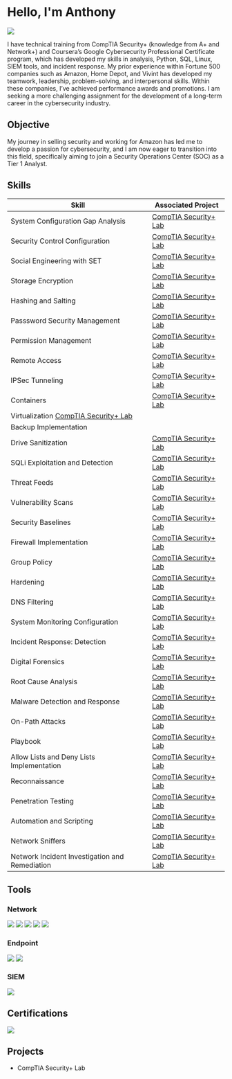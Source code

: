 # Hello, I'm Anthony
<a href="https://linkedin.com/in/anthonyavalera"><img src="https://img.shields.io/badge/-LinkedIn-0072b1?&style=for-the-badge&logo=linkedin&logoColor=white" /></a>

I have technical training from CompTIA Security+ (knowledge from A+ and Network+) and Coursera’s Google Cybersecurity Professional Certificate program, which has developed my skills in analysis, Python, SQL, Linux, SIEM tools, and incident response. My prior experience within Fortune 500 companies such as Amazon, Home Depot, and Vivint has developed my teamwork, leadership, problem-solving, and interpersonal skills. Within these companies, I’ve achieved performance awards and promotions. I am seeking a more challenging assignment for the development of a long-term career in the cybersecurity industry.

## Objective

My journey in selling security and working for Amazon has led me to develop a passion for cybersecurity, and I am now eager to transition into this field, specifically aiming to join a Security Operations Center (SOC) as a Tier 1 Analyst.

## Skills

| Skill                                         | Associated Project         |
|-----------------------------------------------|----------------------------|
| System Configuration Gap Analysis         | <a href="https://google.com">CompTIA Security+ Lab</a>|
| Security Control Configuration      | <a href="https://google.com">CompTIA Security+ Lab</a>|
| Social Engineering with SET                  | <a href="https://google.com">CompTIA Security+ Lab</a>|
| Storage Encryption | <a href="https://google.com">CompTIA Security+ Lab</a>|
| Hashing and Salting | <a href="https://google.com">CompTIA Security+ Lab</a>|
| Passsword Security Management | <a href="https://google.com">CompTIA Security+ Lab</a>|
| Permission Management | <a href="https://google.com">CompTIA Security+ Lab</a>|
| Remote Access | <a href="https://google.com">CompTIA Security+ Lab</a>|
| IPSec Tunneling | <a href="https://google.com">CompTIA Security+ Lab</a>|
| Containers | <a href="https://google.com">CompTIA Security+ Lab</a>|
| Virtualization <a href="https://google.com">CompTIA Security+ Lab</a>|
| Backup Implementation |
| Drive Sanitization | <a href="https://google.com">CompTIA Security+ Lab</a>|
| SQLi Exploitation and Detection | <a href="https://google.com">CompTIA Security+ Lab</a>|
| Threat Feeds | <a href="https://google.com">CompTIA Security+ Lab</a>|
| Vulnerability Scans | <a href="https://google.com">CompTIA Security+ Lab</a>|
| Security Baselines | <a href="https://google.com">CompTIA Security+ Lab</a>|
| Firewall Implementation | <a href="https://google.com">CompTIA Security+ Lab</a>|
| Group Policy | <a href="https://google.com">CompTIA Security+ Lab</a>|
| Hardening | <a href="https://google.com">CompTIA Security+ Lab</a>|
| DNS Filtering | <a href="https://google.com">CompTIA Security+ Lab</a>|
| System Monitoring Configuration | <a href="https://google.com">CompTIA Security+ Lab</a>|
| Incident Response: Detection | <a href="https://google.com">CompTIA Security+ Lab</a>|
| Digital Forensics | <a href="https://google.com">CompTIA Security+ Lab</a>|
| Root Cause Analysis | <a href="https://google.com">CompTIA Security+ Lab</a>|
| Malware Detection and Response | <a href="https://google.com">CompTIA Security+ Lab</a>|
| On-Path Attacks | <a href="https://google.com">CompTIA Security+ Lab</a>|
| Playbook | <a href="https://google.com">CompTIA Security+ Lab</a>|
| Allow Lists and Deny Lists Implementation | <a href="https://google.com">CompTIA Security+ Lab</a>|
| Reconnaissance | <a href="https://google.com">CompTIA Security+ Lab</a>|
| Penetration Testing | <a href="https://google.com">CompTIA Security+ Lab</a>|
| Automation and Scripting | <a href="https://google.com">CompTIA Security+ Lab</a>|
| Network Sniffers | <a href="https://google.com">CompTIA Security+ Lab</a>|
| Network Incident Investigation and Remediation | <a href="https://google.com">CompTIA Security+ Lab</a>|

## Tools

### Network
<div>
    <img src="https://img.shields.io/badge/-Wireshark-1679A7?&style=for-the-badge&logo=Wireshark&logoColor=white" />
    <img src="https://img.shields.io/badge/-Nmap-000000?&style=for-the-badge&logo=Nmap&logoColor=white" />
    <img src="https://img.shields.io/badge/-Nessus-5F5F5F?&style=for-the-badge&logo=Nessus&logoColor=white" />
    <img src="https://img.shields.io/badge/-Netcat-000000?&style=for-the-badge&logo=netcat&logoColor=white" />
    <img src="https://img.shields.io/badge/-nslookup-000000?&style=for-the-badge&logo=nslookup&logoColor=white" />
</div>

### Endpoint
<div>
    <img src="https://img.shields.io/badge/-Microsoft_Defender_for_Endpoint-00A4EF?&style=for-the-badge&logo=Microsoft&logoColor=white" />
    <img src="https://img.shields.io/badge/-AppLocker-0078D4?&style=for-the-badge&logo=Microsoft&logoColor=white" />
</div>

### SIEM
<div>
    <img src="https://img.shields.io/badge/-wazuh-4C7F42?&style=for-the-badge&logo=wazuh&logoColor=white" />
</div>

## Certifications
<div>
<img src="https://img.shields.io/badge/-Security%2B-FF0000?&style=for-the-badge&logo=CompTIA&logoColor=white" />
</div>

## Projects
- CompTIA Security+ Lab
